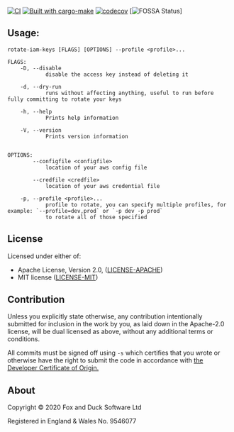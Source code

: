 [![CI][ci_badge]][ci_link]
[![Built with cargo-make][cargo_make_badge]][cargo_make]
[![codecov][codecov_badge]][codecov]
[![FOSSA Status][fossa_badge]]

## Usage:
```
rotate-iam-keys [FLAGS] [OPTIONS] --profile <profile>...

FLAGS:
    -D, --disable
            disable the access key instead of deleting it

    -d, --dry-run
            runs without affecting anything, useful to run before fully committing to rotate your keys

    -h, --help
            Prints help information

    -V, --version
            Prints version information


OPTIONS:
        --configfile <configfile>
            location of your aws config file

        --credfile <credfile>
            location of your aws credential file

    -p, --profile <profile>...
            profile to rotate, you can specify multiple profiles, for example: `--profile=dev,prod` or `-p dev -p prod`
            to rotate all of those specified
```
## License
Licensed under either of:

* Apache License, Version 2.0, ([LICENSE-APACHE][license_apache])
* MIT license ([LICENSE-MIT][license_mit])

## Contribution
Unless you explicitly state otherwise, any contribution intentionally submitted for inclusion in the work by you, as laid down in the Apache-2.0 license, will be dual licensed as above, without any additional terms or conditions.

All commits must be signed off using `-s` which certifies that you wrote or otherwise have the right to submit the code in accordance with [the Developer Certificate of Origin.][DCO]

## About
Copyright © 2020 Fox and Duck Software Ltd

Registered in England & Wales No. 9546077


[license_apache]: https://github.com/FoxAndDuckSoftware/aws-rotate-iam-keys-rs/blob/master/LICENSE-APACHE
[license_mit]: https://github.com/FoxAndDuckSoftware/aws-rotate-iam-keys-rs/blob/master/LICENSE-MIT

[ci_link]: https://github.com/FoxAndDuckSoftware/aws-rotate-iam-keys-rs/actions?workflow=CI
[ci_badge]: https://github.com/FoxAndDuckSoftware/aws-rotate-iam-keys-rs/workflows/CI/badge.svg

[cargo_make]: https://sagiegurari.github.io/cargo-make
[cargo_make_badge]: https://sagiegurari.github.io/cargo-make/assets/badges/cargo-make.svg

[codecov]: https://codecov.io/gh/FoxAndDuckSoftware/aws-rotate-iam-keys-rs
[codecov_badge]: https://codecov.io/gh/FoxAndDuckSoftware/aws-rotate-iam-keys-rs/branch/master/graph/badge.svg?token=ZLEAWJBDQ4

[fossa]: https://app.fossa.com/projects/git%2Bgithub.com%2FFoxAndDuckSoftware%2Faws-rotate-iam-keys-rs?ref=badge_small
[fossa_badge]: https://app.fossa.com/projects/git%2Bgithub.com%2FFoxAndDuckSoftware%2Faws-rotate-iam-keys-rs?ref=badge_small

[DCO]: https://developercertificate.org/

